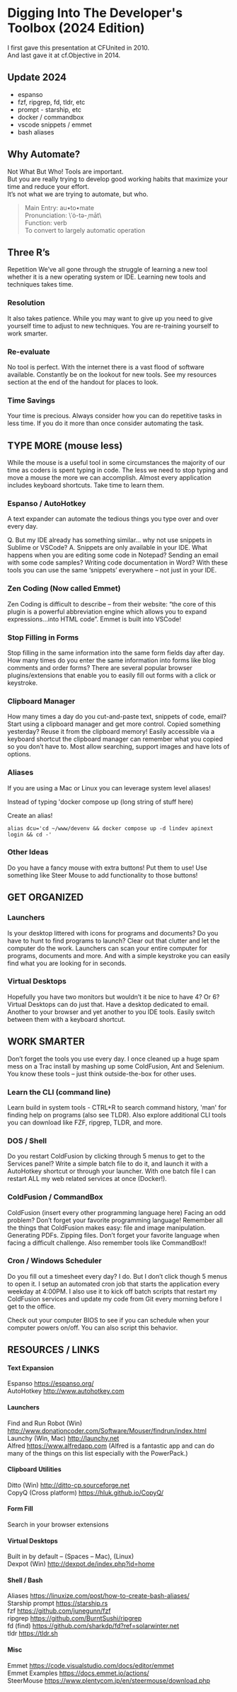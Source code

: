 # Digging Into The Developer's Toolbox (2024 Edition)

I first gave this presentation at CFUnited in 2010.<br />
And last gave it at cf.Objective in 2014.<br />

## Update 2024

- espanso
- fzf, ripgrep, fd, tldr, etc
- prompt - starship, etc
- docker / commandbox
- vscode snippets / emmet
- bash aliases

## Why Automate?

Not What But Who! Tools are important.<br />
But you are really trying to develop good working habits that maximize your time and reduce your effort.<br />
It’s not what we are trying to automate, but who.<br />

> Main Entry: au•to•mate <br />
> Pronunciation: \ˈȯ-tə-ˌmāt\ <br />
> Function: verb <br />
> To convert to largely automatic operation <br />

## Three R’s
Repetition
We’ve all gone through the struggle of learning a new tool whether it is a new operating system or IDE. Learning new tools and techniques takes time.

### Resolution
It also takes patience. While you may want to give up you need to give yourself time to adjust to new techniques. You are re-training yourself to work smarter.

### Re-evaluate
No tool is perfect. With the internet there is a vast flood of software available. Constantly be on the lookout for new tools. See my resources section at the end of the handout for places to look.

### Time Savings
Your time is precious. Always consider how you can do repetitive tasks in less time. If you do it more than once consider automating the task.

## TYPE MORE (mouse less)
While the mouse is a useful tool in some circumstances the majority of our time as coders is spent typing in code. The less we need to stop typing and move a mouse the more we can accomplish. Almost every application includes keyboard shortcuts. Take time to learn them.

### Espanso / AutoHotkey

A text expander can automate the tedious things you type over and over every day.

Q. But my IDE already has something similar… why not use snippets in Sublime or VSCode?
A. Snippets are only available in your IDE. What happens when you are editing some code in Notepad? Sending an email with some code samples? Writing code documentation in Word? With these tools you can use the same ‘snippets’ everywhere – not just in your IDE.

### Zen Coding (Now called Emmet)
Zen Coding is difficult to describe – from their website: “the core of this plugin is a powerful abbreviation engine which allows you to expand expressions…into HTML code”. Emmet is built into VSCode!

### Stop Filling in Forms
Stop filling in the same information into the same form fields day after day. How many times do you enter the same information into forms like blog comments and order forms? There are several popular browser plugins/extensions that enable you to easily fill out forms with a click or keystroke.

### Clipboard Manager
How many times a day do you cut-and-paste text, snippets of code, email? Start using a clipboard manager and get more control. Copied something yesterday? Reuse it from the clipboard memory! Easily accessible via a keyboard shortcut the clipboard manager can remember what you copied so you don’t have to. Most allow searching, support images and have lots of options.

### Aliases
If you are using a Mac or Linux you can leverage system level aliases!

Instead of typing 'docker compose up (long string of stuff here)

Create an alias!

```
alias dcu='cd ~/www/devenv && docker compose up -d lindev apinext login && cd -'
```

### Other Ideas

Do you have a fancy mouse with extra buttons! Put them to use! Use something like Steer Mouse to add functionality to those buttons!

## GET ORGANIZED

### Launchers
Is your desktop littered with icons for programs and documents? Do you have to hunt to find programs to launch? Clear out that clutter and let the computer do the work. Launchers can scan your entire computer for programs, documents and more. And with a simple keystroke you can easily find what you are looking for in seconds.

### Virtual Desktops
Hopefully you have two monitors but wouldn’t it be nice to have 4? Or 6? Virtual Desktops can do just that. Have a desktop dedicated to email. Another to your browser and yet another to you IDE tools. Easily switch between them with a keyboard shortcut.

## WORK SMARTER
Don’t forget the tools you use every day. I once cleaned up a huge spam mess on a Trac install by mashing up some ColdFusion, Ant and Selenium. You know these tools – just think outside-the-box for other uses.

### Learn the CLI (command line)
Learn build in system tools - CTRL+R to search command history, 'man' for finding help on programs (also see TLDR). Also explore additional CLI tools you can download like FZF, ripgrep, TLDR, and more.

### DOS / Shell
Do you restart ColdFusion by clicking through 5 menus to get to the Services panel? Write a simple batch file to do it, and launch it with a AutoHotkey shortcut or through your launcher. With one batch file I can restart ALL my web related services at once (Docker!).

### ColdFusion / CommandBox
ColdFusion (insert every other programming language here)
Facing an odd problem? Don’t forget your favorite programming language! Remember all the things that ColdFusion makes easy: file and image manipulation. Generating PDFs. Zipping files. Don’t forget your favorite language when facing a difficult challenge.
Also remember tools like CommandBox!!

### Cron / Windows Scheduler
Do you fill out a timesheet every day? I do. But I don’t click though 5 menus to open it. I setup an automated cron job that starts the application every weekday at 4:00PM. I also use it to kick off batch scripts that restart my ColdFusion services and update my code from Git every morning before I get to the office.

Check out your computer BIOS to see if you can schedule when your computer powers on/off. You can also script this behavior.

## RESOURCES / LINKS

#### Text Expansion
Espanso https://espanso.org/<br />
AutoHotkey http://www.autohotkey.com<br />

#### Launchers
Find and Run Robot (Win) http://www.donationcoder.com/Software/Mouser/findrun/index.html<br />
Launchy (Win, Mac) http://launchy.net<br />
Alfred https://www.alfredapp.com  (Alfred is a fantastic app and can do many of the things on this list especially with the PowerPack.) 

#### Clipboard Utilities
Ditto (Win) http://ditto-cp.sourceforge.net <br />
CopyQ (Cross platform) https://hluk.github.io/CopyQ/ <br />

#### Form Fill
Search in your browser extensions <br />

#### Virtual Desktops
Built in by default – (Spaces – Mac), (Linux) <br />
Dexpot (Win) http://dexpot.de/index.php?id=home <br />

#### Shell / Bash
Aliases https://linuxize.com/post/how-to-create-bash-aliases/ <br />
Starship prompt https://starship.rs  <br />
fzf https://github.com/junegunn/fzf  <br />
ripgrep https://github.com/BurntSushi/ripgrep <br />
fd (find) https://github.com/sharkdp/fd?ref=solarwinter.net <br />
tldr https://tldr.sh <br />

#### Misc
Emmet https://code.visualstudio.com/docs/editor/emmet <br />
Emmet Examples https://docs.emmet.io/actions/ <br />
SteerMouse https://www.plentycom.jp/en/steermouse/download.php <br />



